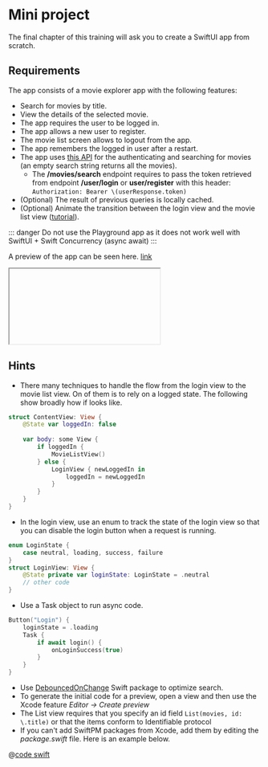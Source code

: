 # Mini project

The final chapter of this training will ask you to create a SwiftUI app from scratch.

## Requirements

The app consists of a movie explorer app with the following features:

- Search for movies by title.
- View the details of the selected movie.
- The app requires the user to be logged in.
- The app allows a new user to register.
- The movie list screen allows to logout from the app.
- The app remembers the logged in user after a restart.
- The app uses [this API](https://vue-js-backend.herokuapp.com/api-docs/#/) for the authenticating and searching for movies (an empty search string returns all the movies).
  - The **/movies/search** endpoint requires to pass the token retrieved from endpoint **/user/login** or **user/register** with this header: `Authorization: Bearer \(userResponse.token)`
- (Optional) The result of previous queries is locally cached.
- (Optional) Animate the transition between the login view and the movie list view ([tutorial](https://www.hackingwithswift.com/quick-start/swiftui/how-to-add-and-remove-views-with-a-transition)).

::: danger
Do not use the Playground app as it does not work well with SwiftUI + Swift Concurrency (async await)
:::

A preview of the app can be seen here.
[link](https://youtube.com/shorts/vh5AlaGK0Eo?feature=share)
<iframe>

</iframe>

## Hints

- There many techniques to handle the flow from the login view to the movie list view.
On of them is to rely on a logged state.
The following show broadly how if looks like. 

```swift
struct ContentView: View {
    @State var loggedIn: false
    
    var body: some View {
        if loggedIn {
            MovieListView()
        } else {
            LoginView { newLoggedIn in
                loggedIn = newLoggedIn
            }
        }
    }
}
```

- In the login view, use an enum to track the state of the login view so that you can disable the login button when a request is running.

```swift
enum LoginState {
    case neutral, loading, success, failure
}
struct LoginView: View {
    @State private var loginState: LoginState = .neutral
    // other code
}
```

- Use a Task object to run async code.

```swift
Button("Login") { 
    loginState = .loading
    Task {
        if await login() {
            onLoginSuccess(true)
        }
    }
}
```

- Use [DebouncedOnChange](https://github.com/Tunous/DebouncedOnChange) Swift package to optimize search.
- To generate the initial code for a preview, open a view and then use the Xcode feature *Editor -> Create preview* 
- The List view requires that you specify an id field `List(movies, id: \.title)` or that the items conform to Identifiable protocol
- If you can't add SwiftPM packages from Xcode, add them by editing the *package.swift* file.
Here is an example below.

@[code swift](../../../corrections/iOS-training-Moovy.swiftpm/Package.swift)